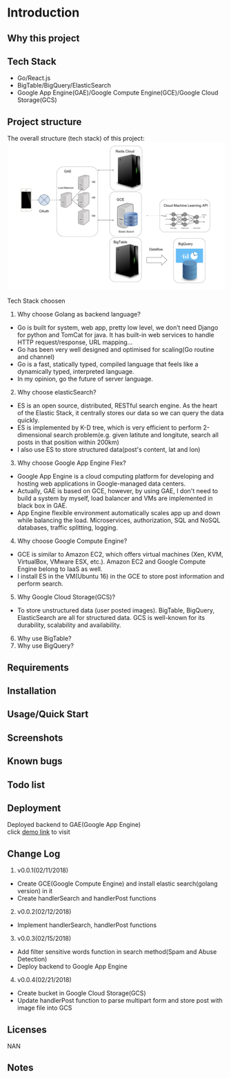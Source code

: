 # Introduction


## Why this project


## Tech Stack
* Go/React.js
* BigTable/BigQuery/ElasticSearch
* Google App Engine(GAE)/Google Compute Engine(GCE)/Google Cloud Storage(GCS)

## Project structure
The overall structure (tech stack) of this project:
![](https://github.com/weijian2/YourAround/raw/master/demoPics/structure.png)

Tech Stack choosen
1. Why choose Golang as backend language?<br>
* Go is built for system, web app, pretty low level, we don’t need Django for python and TomCat for java. It has built-in web services to handle HTTP request/response, URL mapping…
* Go has been very well designed and optimised for scaling(Go routine and channel)
* Go is a fast, statically typed, compiled language that feels like a dynamically typed, interpreted language.
* In my opinion, go the future of server language.

2. Why choose elasticSearch?<br>
* ES is an open source, distributed, RESTful search engine. As the heart of the Elastic Stack, it centrally stores our data so we can query the data quickly.
* ES is implemented by K-D tree, which is very efficient to perform 2-dimensional search problem(e.g. given latitute and longitute, search all posts in that position within 200km)
* I also use ES to store structured data(post's content, lat and lon)

3. Why choose Google App Engine Flex?<br>
* Google App Engine is a cloud computing platform for developing and hosting web applications in Google-managed data centers.
* Actually, GAE is based on GCE, however, by using GAE, I don't need to build a system by myself, load balancer and VMs are implemented in black box in GAE.
* App Engine flexible environment automatically scales app up and down while balancing the load. Microservices, authorization, SQL and NoSQL databases, traffic splitting, logging. 

4. Why choose Google Compute Engine?<br>
* GCE is similar to Amazon EC2, which offers virtual machines (Xen, KVM, VirtualBox, VMware ESX, etc.). Amazon EC2 and Google Compute Engine belong to IaaS as well. 
* I install ES in the VM(Ubuntu 16) in the GCE to store post information and perform search.

5. Why Google Cloud Storage(GCS)?<br>
* To store unstructured data (user posted images). BigTable, BigQuery, ElasticSearch are all for structured data. GCS is well-known for its durability, scalability and availability.
6. Why use BigTable?<br>
7. Why use BigQuery?<br>

## Requirements

## Installation

## Usage/Quick Start

## Screenshots

## Known bugs

## Todo list

## Deployment
Deployed backend to GAE(Google App Engine)<br>
click [demo link](https://youraround-cmu.appspot.com) to visit

## Change Log
1. v0.0.1(02/11/2018)<br>
* Create GCE(Google Compute Engine) and install elastic search(golang version) in it
* Create handlerSearch and handlerPost functions
2. v0.0.2(02/12/2018)<br>
* Implement handlerSearch, handlerPost functions
3. v0.0.3(02/15/2018)<br>
* Add filter sensitive words function in search method(Spam and Abuse Detection)
* Deploy backend to Google App Engine
4. v0.0.4(02/21/2018)<br>
* Create bucket in Google Cloud Storage(GCS)
* Update handlerPost function to parse multipart form and store post with image file into GCS

## Licenses
NAN

## Notes


